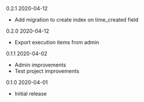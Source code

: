 0.2.1 2020-04-12

- Add migration to create index on time_created field

0.2.0 2020-04-12

- Export execution items from admin

0.1.1 2020-04-02

- Admin improvements
- Test project improvements

0.1.0 2020-04-01

- Initial release